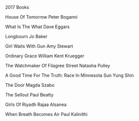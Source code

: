 2017 Books

House Of Tomorrow
Peter Boganni

What Is The What
Dave Eggars

Longbourn
Jo Baker

Girl Waits With Gun
Amy Stewart

Ordinary Grace
William Kent Kruegger

The Watchmaker Of
Filagree Street
Natasha Pulley

A Good Time For The Truth:
Race In Minnesota
Sun Yung Shin

The Door
Magda Szabo

The Sellout
Paul Beatty

Girls Of Riyadh
Rajaa Alsanea

When Breath Becomes Air
Paul Kalinithi
